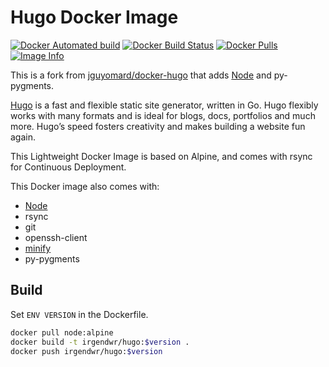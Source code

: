 # Hugo Docker Image

[![Docker Automated build](https://img.shields.io/docker/automated/irgendwr/hugo.svg)](https://store.docker.com/community/images/irgendwr/hugo)
[![Docker Build Status](https://img.shields.io/docker/build/irgendwr/hugo.svg)](https://store.docker.com/community/images/irgendwr/hugo/builds)
[![Docker Pulls](https://img.shields.io/docker/pulls/irgendwr/hugo.svg)](https://store.docker.com/community/images/irgendwr/hugo)
[![Image Info](https://images.microbadger.com/badges/image/irgendwr/hugo.svg)](https://microbadger.com/images/irgendwr/hugo)

This is a fork from [jguyomard/docker-hugo](https://github.com/jguyomard/docker-hugo) that adds [Node](https://github.com/nodejs/docker-node) and py-pygments.

[Hugo](https://github.com/gohugoio/hugo/) is a fast and flexible static site generator, written in Go.
Hugo flexibly works with many formats and is ideal for blogs, docs, portfolios and much more.
Hugo’s speed fosters creativity and makes building a website fun again.

This Lightweight Docker Image is based on Alpine, and comes with rsync for Continuous Deployment.

This Docker image also comes with:

- [Node](https://github.com/nodejs/docker-node)
- rsync
- git
- openssh-client
- [minify](https://github.com/tdewolff/minify)
- py-pygments

## Build

Set `ENV VERSION` in the Dockerfile.

```bash
docker pull node:alpine
docker build -t irgendwr/hugo:$version .
docker push irgendwr/hugo:$version
```
